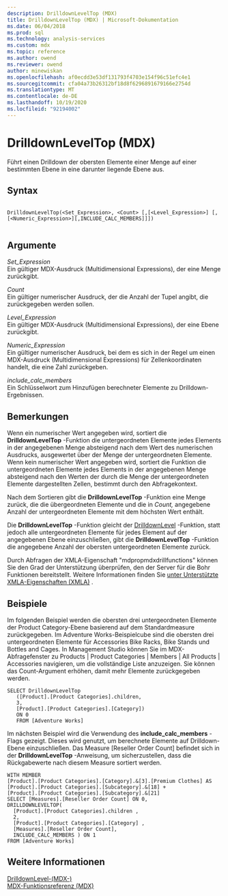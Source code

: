 ```yaml
---
description: DrilldownLevelTop (MDX)
title: DrilldownLevelTop (MDX) | Microsoft-Dokumentation
ms.date: 06/04/2018
ms.prod: sql
ms.technology: analysis-services
ms.custom: mdx
ms.topic: reference
ms.author: owend
ms.reviewer: owend
author: minewiskan
ms.openlocfilehash: af0ecdd3e53df131793f4703e154f96c51efc4e1
ms.sourcegitcommit: cfa04a73b26312bf18d8f6296891679166e2754d
ms.translationtype: MT
ms.contentlocale: de-DE
ms.lasthandoff: 10/19/2020
ms.locfileid: "92194002"
---
```

# <a name="drilldownleveltop-mdx"></a>DrilldownLevelTop (MDX)


  Führt einen Drilldown der obersten Elemente einer Menge auf einer bestimmten Ebene in eine darunter liegende Ebene aus.  
  
## <a name="syntax"></a>Syntax  
  
```  
  
DrilldownLevelTop(<Set_Expression>, <Count> [,[<Level_Expression>] [,[<Numeric_Expression>][,INCLUDE_CALC_MEMBERS]]])  
  
```  
  
## <a name="arguments"></a>Argumente  
 *Set_Expression*  
 Ein gültiger MDX-Ausdruck (Multidimensional Expressions), der eine Menge zurückgibt.  
  
 *Count*  
 Ein gültiger numerischer Ausdruck, der die Anzahl der Tupel angibt, die zurückgegeben werden sollen.  
  
 *Level_Expression*  
 Ein gültiger MDX-Ausdruck (Multidimensional Expressions), der eine Ebene zurückgibt.  
  
 *Numeric_Expression*  
 Ein gültiger numerischer Ausdruck, bei dem es sich in der Regel um einen MDX-Ausdruck (Multidimensional Expressions) für Zellenkoordinaten handelt, die eine Zahl zurückgeben.  
  
 *include_calc_members*  
 Ein Schlüsselwort zum Hinzufügen berechneter Elemente zu Drilldown-Ergebnissen.  
  
## <a name="remarks"></a>Bemerkungen  
 Wenn ein numerischer Wert angegeben wird, sortiert die **DrilldownLevelTop** -Funktion die untergeordneten Elemente jedes Elements in der angegebenen Menge absteigend nach dem Wert des numerischen Ausdrucks, ausgewertet über der Menge der untergeordneten Elemente. Wenn kein numerischer Wert angegeben wird, sortiert die Funktion die untergeordneten Elemente jedes Elements in der angegebenen Menge absteigend nach den Werten der durch die Menge der untergeordneten Elemente dargestellten Zellen, bestimmt durch den Abfragekontext.  
  
 Nach dem Sortieren gibt die **DrilldownLevelTop** -Funktion eine Menge zurück, die die übergeordneten Elemente und die in *Count,* angegebene Anzahl der untergeordneten Elemente mit dem höchsten Wert enthält.  
  
 Die **DrilldownLevelTop** -Funktion gleicht der [DrilldownLevel](../mdx/drilldownlevel-mdx.md) -Funktion, statt jedoch alle untergeordneten Elemente für jedes Element auf der angegebenen Ebene einzuschließen, gibt die **DrilldownLevelTop** -Funktion die angegebene Anzahl der obersten untergeordneten Elemente zurück.  
  
 Durch Abfragen der XMLA-Eigenschaft "mdpropmdxdrillfunctions" können Sie den Grad der Unterstützung überprüfen, den der Server für die Bohr Funktionen bereitstellt. Weitere Informationen finden Sie [unter Unterstützte XMLA-Eigenschaften &#40;XMLA&#41;](/analysis-services/xmla/xml-elements-properties/propertylist-element-supported-xmla-properties) .  
  
## <a name="examples"></a>Beispiele  
 Im folgenden Beispiel werden die obersten drei untergeordneten Elemente der Product Category-Ebene basierend auf dem Standardmeasure zurückgegeben. Im Adventure Works-Beispielcube sind die obersten drei untergeordneten Elemente für Accessories Bike Racks, Bike Stands und Bottles and Cages. In Management Studio können Sie im MDX-Abfragefenster zu Products | Product Categories | Members | All Products | Accessories navigieren, um die vollständige Liste anzuzeigen. Sie können das Count-Argument erhöhen, damit mehr Elemente zurückgegeben werden.  
  
```  
SELECT DrilldownLevelTop   
   ([Product].[Product Categories].children,  
   3,  
   [Product].[Product Categories].[Category])  
   ON 0  
   FROM [Adventure Works]  
```  
  
 Im nächsten Beispiel wird die Verwendung des **include_calc_members** -Flags gezeigt. Dieses wird genutzt, um berechnete Elemente auf Drilldown-Ebene einzuschließen. Das Measure [Reseller Order Count] befindet sich in der **DrilldownLevelTop** -Anweisung, um sicherzustellen, dass die Rückgabewerte nach diesem Measure sortiert werden.  
  
```  
WITH MEMBER   
[Product].[Product Categories].[Category].&[3].[Premium Clothes] AS  
[Product].[Product Categories].[Subcategory].&[18] +  
[Product].[Product Categories].[Subcategory].&[21]  
SELECT [Measures].[Reseller Order Count] ON 0,  
DRILLDOWNLEVELTOP(  
  [Product].[Product Categories].children ,  
  2,  
  [Product].[Product Categories].[Category] ,  
  [Measures].[Reseller Order Count],  
  INCLUDE_CALC_MEMBERS ) ON 1  
FROM [Adventure Works]  
```  
  
## <a name="see-also"></a>Weitere Informationen  
 [DrilldownLevel-&#40;MDX-&#41;](../mdx/drilldownlevel-mdx.md)   
 [MDX-Funktionsreferenz &#40;MDX&#41;](../mdx/mdx-function-reference-mdx.md)  
  
